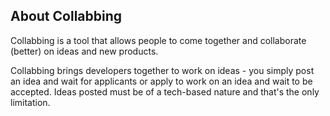 ## About Collabbing

Collabbing is a tool that allows people to come together and collaborate (better) on ideas and new products.

Collabbing brings developers together to work on ideas - you simply post an idea and wait for applicants or apply to work on an idea and wait to be accepted. Ideas posted must be of a tech-based nature and that's the only limitation.

